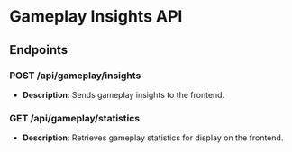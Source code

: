 # Gameplay Insights API

## Endpoints

### POST /api/gameplay/insights
- **Description**: Sends gameplay insights to the frontend.

### GET /api/gameplay/statistics
- **Description**: Retrieves gameplay statistics for display on the frontend.